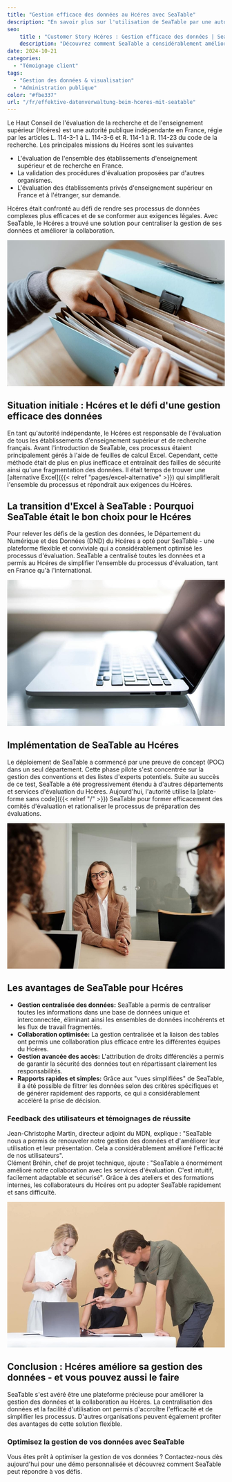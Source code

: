 ```yaml
---
title: "Gestion efficace des données au Hcéres avec SeaTable"
description: "En savoir plus sur l'utilisation de SeaTable par une autorité publique indépendante."
seo:
    title : "Customer Story Hcéres : Gestion efficace des données | SeaTable"
    description: "Découvrez comment SeaTable a considérablement amélioré la collaboration avec les services d'évaluation, en la rendant intuitive, personnalisable et sécurisée"
date: 2024-10-21
categories: 
  - "Témoignage client"
tags: 
  - "Gestion des données & visualisation"
  - "Administration publique"
color: "#fbe337"
url: "/fr/effektive-datenverwaltung-beim-hceres-mit-seatable"
---
```


Le Haut Conseil de l'évaluation de la recherche et de l'enseignement supérieur (Hcéres) est une autorité publique indépendante en France, régie par les articles L. 114-3-1 à L. 114-3-6 et R. 114-1 à R. 114-23 du code de la recherche. Les principales missions du Hcéres sont les suivantes

- L'évaluation de l'ensemble des établissements d'enseignement supérieur et de recherche en France.
- La validation des procédures d'évaluation proposées par d'autres organismes.
- L'évaluation des établissements privés d'enseignement supérieur en France et à l'étranger, sur demande.  
    
Hcéres était confronté au défi de rendre ses processus de données complexes plus efficaces et de se conformer aux exigences légales. Avec SeaTable, le Hcéres a trouvé une solution pour centraliser la gestion de ses données et améliorer la collaboration.

![La gestion des données par dossier est obsolète et fastidieuse - Transformation numérique avec SeaTable](pexels-anete-lusina-4792285-1.jpg)

## Situation initiale : Hcéres et le défi d'une gestion efficace des données

En tant qu'autorité indépendante, le Hcéres est responsable de l'évaluation de tous les établissements d'enseignement supérieur et de recherche français. Avant l'introduction de SeaTable, ces processus étaient principalement gérés à l'aide de feuilles de calcul Excel. Cependant, cette méthode était de plus en plus inefficace et entraînait des failles de sécurité ainsi qu'une fragmentation des données. Il était temps de trouver une [alternative Excel]({{< relref "pages/excel-alternative" >}}) qui simplifierait l'ensemble du processus et répondrait aux exigences du Hcéres.

## La transition d'Excel à SeaTable : Pourquoi SeaTable était le bon choix pour le Hcéres

Pour relever les défis de la gestion des données, le Département du Numérique et des Données (DND) du Hcéres a opté pour SeaTable - une plateforme flexible et conviviale qui a considérablement optimisé les processus d'évaluation. SeaTable a centralisé toutes les données et a permis au Hcéres de simplifier l'ensemble du processus d'évaluation, tant en France qu'à l'international.

![Gestion numérique avec SeaTable](pexels-natri-792199-1.jpg)

## Implémentation de SeaTable au Hcéres

Le déploiement de SeaTable a commencé par une preuve de concept (POC) dans un seul département. Cette phase pilote s'est concentrée sur la gestion des conventions et des listes d'experts potentiels. Suite au succès de ce test, SeaTable a été progressivement étendu à d'autres départements et services d'évaluation du Hcéres. Aujourd'hui, l'autorité utilise la [plate-forme sans code]({{< relref "/" >}}) SeaTable pour former efficacement des comités d'évaluation et rationaliser le processus de préparation des évaluations.

![Conseils sur la transition numérique avec SeaTable](pexels-edmond-dantes-4342496-1.jpg)

## Les avantages de SeaTable pour Hcéres

- **Gestion centralisée des données:** SeaTable a permis de centraliser toutes les informations dans une base de données unique et interconnectée, éliminant ainsi les ensembles de données incohérents et les flux de travail fragmentés.
- **Collaboration optimisée:** La gestion centralisée et la liaison des tables ont permis une collaboration plus efficace entre les différentes équipes du Hcéres.
- **Gestion avancée des accès:** L'attribution de droits différenciés a permis de garantir la sécurité des données tout en répartissant clairement les responsabilités.
- **Rapports rapides et simples:** Grâce aux "vues simplifiées" de SeaTable, il a été possible de filtrer les données selon des critères spécifiques et de générer rapidement des rapports, ce qui a considérablement accéléré la prise de décision.

### Feedback des utilisateurs et témoignages de réussite

Jean-Christophe Martin, directeur adjoint du MDN, explique : "SeaTable nous a permis de renouveler notre gestion des données et d'améliorer leur utilisation et leur présentation. Cela a considérablement amélioré l'efficacité de nos utilisateurs".  
Clément Bréhin, chef de projet technique, ajoute : "SeaTable a énormément amélioré notre collaboration avec les services d'évaluation. C'est intuitif, facilement adaptable et sécurisé". Grâce à des ateliers et des formations internes, les collaborateurs du Hcéres ont pu adopter SeaTable rapidement et sans difficulté.

![Introduction d'une nouvelle gestion numérique des données](pexels-moose-photos-170195-1036641-1.jpg)

## Conclusion : Hcéres améliore sa gestion des données - et vous pouvez aussi le faire

SeaTable s'est avéré être une plateforme précieuse pour améliorer la gestion des données et la collaboration au Hcéres. La centralisation des données et la facilité d'utilisation ont permis d'accroître l'efficacité et de simplifier les processus. D'autres organisations peuvent également profiter des avantages de cette solution flexible.

### Optimisez la gestion de vos données avec SeaTable

Vous êtes prêt à optimiser la gestion de vos données ? Contactez-nous dès aujourd'hui pour une démo personnalisée et découvrez comment SeaTable peut répondre à vos défis.
